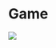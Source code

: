 # Game
[![](http://img.youtube.com/vi/pTLkqH0_E-E/0.jpg)](http://www.youtube.com/watch?v=pTLkqH0_E-E "")
